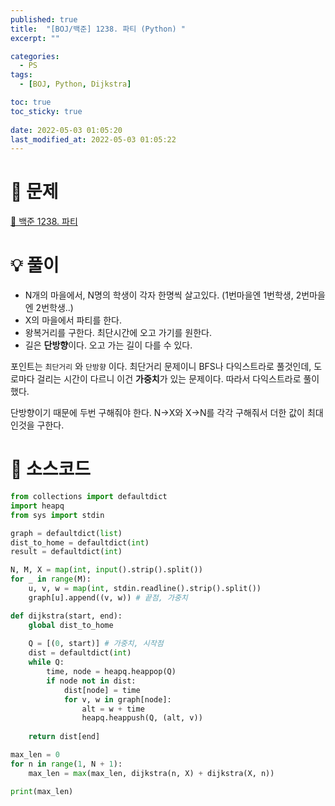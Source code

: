 ```yaml
---
published: true
title:  "[BOJ/백준] 1238. 파티 (Python) "
excerpt: ""

categories:
  - PS
tags:
  - [BOJ, Python, Dijkstra]

toc: true
toc_sticky: true
 
date: 2022-05-03 01:05:20
last_modified_at: 2022-05-03 01:05:22
---
```

# 🔎 문제

[🔗 백준 1238. 파티](https://www.acmicpc.net/problem/1238)

# 💡 풀이

- N개의 마을에서, N명의 학생이 각자 한명씩 살고있다. (1번마을엔 1번학생, 2번마을엔 2번학생..)
- X의 마을에서 파티를 한다.
- 왕복거리를 구한다. 최단시간에 오고 가기를 원한다.
- 길은 **단방향**이다. 오고 가는 길이 다를 수 있다.

포인트는 `최단거리` 와 `단방향` 이다. 최단거리 문제이니 BFS나 다익스트라로 풀것인데, 도로마다 걸리는 시간이 다르니 이건 **가중치**가 있는 문제이다. 따라서 다익스트라로 풀이했다.

단방향이기 때문에 두번 구해줘야 한다. N->X와 X->N를 각각 구해줘서 더한 값이 최대인것을 구한다.

# 📃 소스코드
```python
from collections import defaultdict
import heapq
from sys import stdin

graph = defaultdict(list)
dist_to_home = defaultdict(int)
result = defaultdict(int)

N, M, X = map(int, input().strip().split())
for _ in range(M):
    u, v, w = map(int, stdin.readline().strip().split())
    graph[u].append((v, w)) # 끝점, 가중치

def dijkstra(start, end):
    global dist_to_home
    
    Q = [(0, start)] # 가중치, 시작점
    dist = defaultdict(int)
    while Q:
        time, node = heapq.heappop(Q)
        if node not in dist:
            dist[node] = time
            for v, w in graph[node]:
                alt = w + time
                heapq.heappush(Q, (alt, v))
    
    return dist[end]

max_len = 0
for n in range(1, N + 1):
    max_len = max(max_len, dijkstra(n, X) + dijkstra(X, n))

print(max_len)
```
<br>